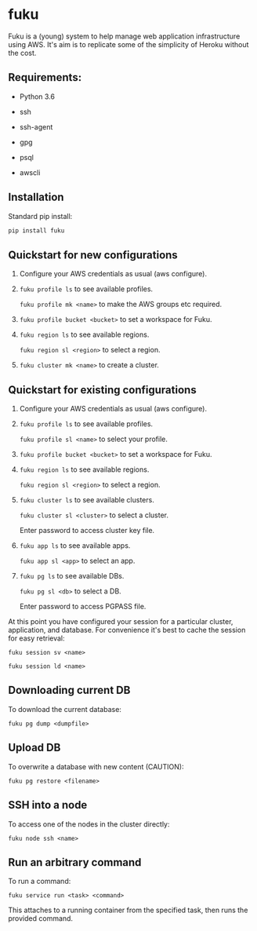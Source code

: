 # fuku

Fuku is a (young) system to help manage web application infrastructure
using AWS. It's aim is to replicate some of the simplicity of Heroku without
the cost.


## Requirements:

 * Python 3.6

 * ssh

 * ssh-agent

 * gpg

 * psql

 * awscli


## Installation

Standard pip install:

```bash
pip install fuku
```


## Quickstart for new configurations

 1. Configure your AWS credentials as usual (aws configure).

 2. `fuku profile ls` to see available profiles.

    `fuku profile mk <name>` to make the AWS groups etc required.

 3. `fuku profile bucket <bucket>` to set a workspace for Fuku.

 4. `fuku region ls` to see available regions.

    `fuku region sl <region>` to select a region.

 5. `fuku cluster mk <name>` to create a cluster.


## Quickstart for existing configurations

 1. Configure your AWS credentials as usual (aws configure).

 2. `fuku profile ls` to see available profiles.

    `fuku profile sl <name>` to select your profile.

 3. `fuku profile bucket <bucket>` to set a workspace for Fuku.

 4. `fuku region ls` to see available regions.

    `fuku region sl <region>` to select a region.

 5. `fuku cluster ls` to see available clusters.

    `fuku cluster sl <cluster>` to select a cluster.

    Enter password to access cluster key file.

 6. `fuku app ls` to see available apps.

    `fuku app sl <app>` to select an app.

 7. `fuku pg ls` to see available DBs.

    `fuku pg sl <db>` to select a DB.

    Enter password to access PGPASS file.

At this point you have configured your session for a particular cluster, application,
and database. For convenience it's best to cache the session for easy retrieval:

 `fuku session sv <name>`

 `fuku session ld <name>`


## Downloading current DB

To download the current database:

 `fuku pg dump <dumpfile>`


## Upload DB

To overwrite a database with new content (CAUTION):

 `fuku pg restore <filename>`


## SSH into a node

To access one of the nodes in the cluster directly:

 `fuku node ssh <name>`


## Run an arbitrary command

To run a command:

 `fuku service run <task> <command>`

This attaches to a running container from the specified task, then
runs the provided command.
